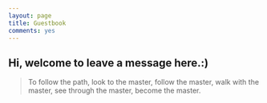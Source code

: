```yaml
---
layout: page
title: Guestbook
comments: yes
---
```

## Hi, welcome to leave a message here.:)

> To follow the path, look to the master, follow the master, walk with the master, see through the master, become the master.
